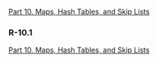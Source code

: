 <p>
    <a href="https://github.com/JoonHyeok-hozy-Kim/datastructure_and_algorithm_in_python/blob/main/Part10_Maps_Hash_Tables_and_Skip_Lists/part10_00_maps_hash_tables_and_skip_lists.md">Part 10. Maps, Hash Tables, and Skip Lists</a>
</p>

### R-10.1 


<p>
    <a href="https://github.com/JoonHyeok-hozy-Kim/datastructure_and_algorithm_in_python/blob/main/Part10_Maps_Hash_Tables_and_Skip_Lists/part10_00_maps_hash_tables_and_skip_lists.md">Part 10. Maps, Hash Tables, and Skip Lists</a>
</p>